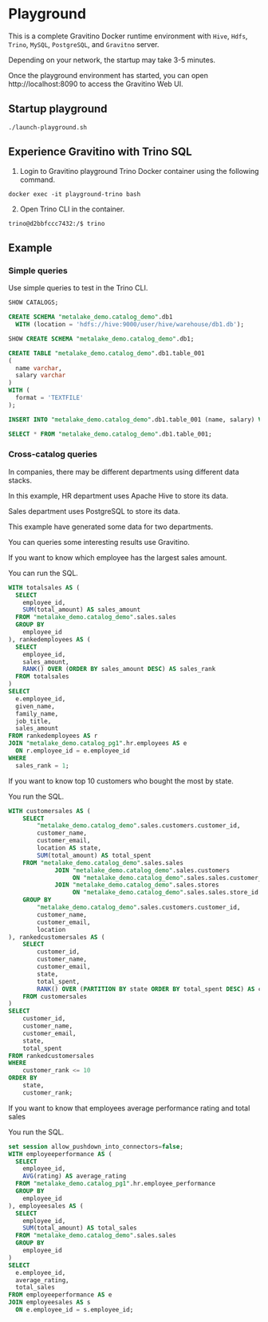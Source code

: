 
<!--
  Copyright 2023 Datastrato Pvt Ltd.
  This software is licensed under the Apache License version 2.
-->

# Playground

This is a complete Gravitino Docker runtime environment with `Hive`, `Hdfs`, `Trino`, `MySQL`, `PostgreSQL`, and `Gravitno` server.

Depending on your network, the startup may take 3-5 minutes.

Once the playground environment has started, you can open http://localhost:8090 to access the Gravitino Web UI.

## Startup playground

```shell
./launch-playground.sh
```

## Experience Gravitino with Trino SQL

1. Login to Gravitino playground Trino Docker container using the following command.

```shell
docker exec -it playground-trino bash
````

2. Open Trino CLI in the container.

```shell
trino@d2bbfccc7432:/$ trino
```

## Example

### Simple queries

Use simple queries to test in the Trino CLI.

```SQL
SHOW CATALOGS;

CREATE SCHEMA "metalake_demo.catalog_demo".db1
  WITH (location = 'hdfs://hive:9000/user/hive/warehouse/db1.db');

SHOW CREATE SCHEMA "metalake_demo.catalog_demo".db1;

CREATE TABLE "metalake_demo.catalog_demo".db1.table_001
(
  name varchar,
  salary varchar
)
WITH (
  format = 'TEXTFILE'
);

INSERT INTO "metalake_demo.catalog_demo".db1.table_001 (name, salary) VALUES ('sam', '11');

SELECT * FROM "metalake_demo.catalog_demo".db1.table_001;
```

### Cross-catalog queries

In companies, there may be different departments using different data stacks. 

In this example, HR department uses Apache Hive to store its data.

Sales department uses PostgreSQL to store its data.

This example have generated some data for two departments.

You can queries some interesting results use Gravitino. 

If you want to know which employee has the largest sales amount.

You can run the SQL.

```SQL
WITH totalsales AS (
  SELECT
    employee_id,
    SUM(total_amount) AS sales_amount
  FROM "metalake_demo.catalog_demo".sales.sales
  GROUP BY
    employee_id
), rankedemployees AS (
  SELECT
    employee_id,
    sales_amount,
    RANK() OVER (ORDER BY sales_amount DESC) AS sales_rank
  FROM totalsales
)
SELECT
  e.employee_id,
  given_name,
  family_name,
  job_title,
  sales_amount
FROM rankedemployees AS r
JOIN "metalake_demo.catalog_pg1".hr.employees AS e
  ON r.employee_id = e.employee_id
WHERE
  sales_rank = 1;
```

If you want to know top 10 customers who bought the most by state.

You run the SQL.

```SQL
WITH customersales AS (
    SELECT
        "metalake_demo.catalog_demo".sales.customers.customer_id,
        customer_name,
        customer_email,
        location AS state,
        SUM(total_amount) AS total_spent
    FROM "metalake_demo.catalog_demo".sales.sales
             JOIN "metalake_demo.catalog_demo".sales.customers
                  ON "metalake_demo.catalog_demo".sales.sales.customer_id = "metalake_demo.catalog_demo".sales.customers.customer_id
             JOIN "metalake_demo.catalog_demo".sales.stores
                  ON "metalake_demo.catalog_demo".sales.sales.store_id = "metalake_demo.catalog_demo".sales.stores.store_id
    GROUP BY
        "metalake_demo.catalog_demo".sales.customers.customer_id,
        customer_name,
        customer_email,
        location
), rankedcustomersales AS (
    SELECT
        customer_id,
        customer_name,
        customer_email,
        state,
        total_spent,
        RANK() OVER (PARTITION BY state ORDER BY total_spent DESC) AS customer_rank
    FROM customersales
)
SELECT
    customer_id,
    customer_name,
    customer_email,
    state,
    total_spent
FROM rankedcustomersales
WHERE
    customer_rank <= 10
ORDER BY
    state,
    customer_rank;
```

If you want to know that employees average performance rating and total sales

You run the SQL.

```SQL
set session allow_pushdown_into_connectors=false;
WITH employeeperformance AS (
  SELECT
    employee_id,
    AVG(rating) AS average_rating
  FROM "metalake_demo.catalog_pg1".hr.employee_performance
  GROUP BY
    employee_id
), employeesales AS (
  SELECT
    employee_id,
    SUM(total_amount) AS total_sales
  FROM "metalake_demo.catalog_demo".sales.sales
  GROUP BY
    employee_id
)
SELECT
  e.employee_id,
  average_rating,
  total_sales
FROM employeeperformance AS e
JOIN employeesales AS s
  ON e.employee_id = s.employee_id;
```